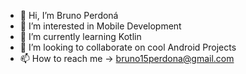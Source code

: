 - 👋 Hi, I’m Bruno Perdoná
- 👀 I’m interested in Mobile Development
- 🌱 I’m currently learning Kotlin
- 💞️ I’m looking to collaborate on cool Android Projects
- 📫 How to reach me -> bruno15perdona@gmail.com

<!---
BPerdona/BPerdona is a ✨ special ✨ repository because its `README.md` (this file) appears on your GitHub profile.
You can click the Preview link to take a look at your changes.
--->
